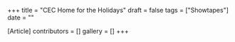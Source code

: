 +++
title = "CEC Home for the Holidays"
draft = false
tags = ["Showtapes"]
date = ""

[Article]
contributors = []
gallery = []
+++